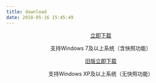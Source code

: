 ```yaml
---
title: download
date: 2018-05-16 15:45:49
---
```



<div style ="clear:both" align="center">
        <a href="http://down.ichuna.com/cnzjhh_setup.exe" alt="" title="立即下载《出纳专家2018》" id="download">立即下载</a>
        <p>支持Windows 7及以上系统（含快照功能）</p>
</div>




<div style ="clear:both" align="center">
        <a href="http://down.ichuna.com/cnzjhh_setup_180515.exe" alt="" title="立即下载《出纳专家2018》" id="download">旧版立即下载</a>
        <p>支持Windows XP及以上系统（无快照功能）</p>
</div>